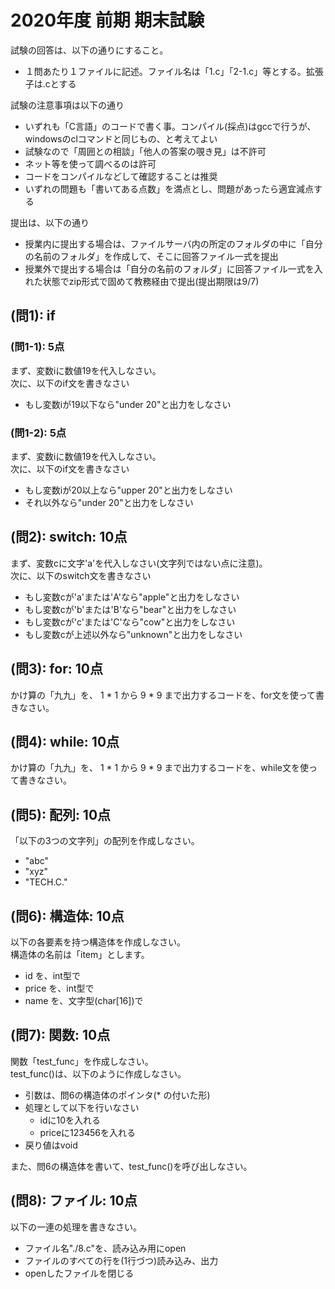 # 2020年度 前期 期末試験

試験の回答は、以下の通りにすること。

- １問あたり１ファイルに記述。ファイル名は「1.c」「2-1.c」等とする。拡張子は.cとする

試験の注意事項は以下の通り

- いずれも「C言語」のコードで書く事。コンパイル(採点)はgccで行うが、windowsのclコマンドと同じもの、と考えてよい
- 試験なので「周囲との相談」「他人の答案の覗き見」は不許可
- ネット等を使って調べるのは許可
- コードをコンパイルなどして確認することは推奨
- いずれの問題も「書いてある点数」を満点とし、問題があったら適宜減点する

提出は、以下の通り

- 授業内に提出する場合は、ファイルサーバ内の所定のフォルダの中に「自分の名前のフォルダ」を作成して、そこに回答ファイル一式を提出
- 授業外で提出する場合は「自分の名前のフォルダ」に回答ファイル一式を入れた状態でzip形式で固めて教務経由で提出(提出期限は9/7)

## (問1): if

### (問1-1): 5点

まず、変数iに数値19を代入しなさい。    
次に、以下のif文を書きなさい

- もし変数iが19以下なら"under 20"と出力をしなさい    

### (問1-2): 5点

まず、変数iに数値19を代入しなさい。    
次に、以下のif文を書きなさい

- もし変数iが20以上なら"upper 20"と出力をしなさい    
- それ以外なら"under 20"と出力をしなさい    

## (問2): switch: 10点

まず、変数cに文字'a'を代入しなさい(文字列ではない点に注意)。    
次に、以下のswitch文を書きなさい

- もし変数cが'a'または'A'なら"apple"と出力をしなさい
- もし変数cが'b'または'B'なら"bear"と出力をしなさい
- もし変数cが'c'または'C'なら"cow"と出力をしなさい
- もし変数cが上述以外なら"unknown"と出力をしなさい


## (問3): for: 10点

かけ算の「九九」を、 1 * 1 から 9 * 9 まで出力するコードを、for文を使って書きなさい。

## (問4): while: 10点

かけ算の「九九」を、 1 * 1 から 9 * 9 まで出力するコードを、while文を使って書きなさい。

## (問5): 配列: 10点

「以下の3つの文字列」の配列を作成しなさい。    

- "abc"
- "xyz"
- "TECH.C."

## (問6): 構造体: 10点

以下の各要素を持つ構造体を作成しなさい。    
構造体の名前は「item」とします。    

- id を、int型で
- price を、int型で
- name を、文字型(char[16])で


## (問7): 関数: 10点

関数「test_func」を作成しなさい。    
test_func()は、以下のように作成しなさい。    

- 引数は、問6の構造体のポインタ(* の付いた形)
- 処理として以下を行いなさい
  + idに10を入れる
  + priceに123456を入れる
- 戻り値はvoid

また、問6の構造体を書いて、test_func()を呼び出しなさい。

## (問8): ファイル: 10点

以下の一連の処理を書きなさい。    

- ファイル名"./8.c"を、読み込み用にopen
- ファイルのすべての行を(1行づつ)読み込み、出力
- openしたファイルを閉じる

